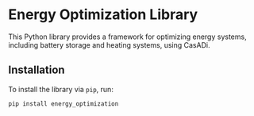 # Energy Optimization Library

This Python library provides a framework for optimizing energy systems, including battery storage and heating systems, using CasADi.

## Installation

To install the library via `pip`, run:

```bash
pip install energy_optimization

